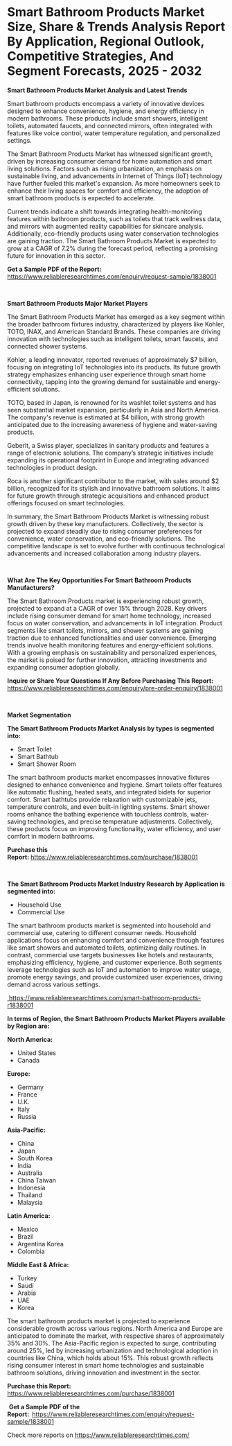 <p><h1>Smart Bathroom Products Market Size, Share & Trends Analysis Report By Application, Regional Outlook, Competitive Strategies, And Segment Forecasts, 2025 - 2032</h1></p><p><strong>Smart Bathroom Products Market Analysis and Latest Trends</strong></p>
<p><p>Smart bathroom products encompass a variety of innovative devices designed to enhance convenience, hygiene, and energy efficiency in modern bathrooms. These products include smart showers, intelligent toilets, automated faucets, and connected mirrors, often integrated with features like voice control, water temperature regulation, and personalized settings.</p><p>The Smart Bathroom Products Market has witnessed significant growth, driven by increasing consumer demand for home automation and smart living solutions. Factors such as rising urbanization, an emphasis on sustainable living, and advancements in Internet of Things (IoT) technology have further fueled this market's expansion. As more homeowners seek to enhance their living spaces for comfort and efficiency, the adoption of smart bathroom products is expected to accelerate.</p><p>Current trends indicate a shift towards integrating health-monitoring features within bathroom products, such as toilets that track wellness data, and mirrors with augmented reality capabilities for skincare analysis. Additionally, eco-friendly products using water conservation technologies are gaining traction. The Smart Bathroom Products Market is expected to grow at a CAGR of 7.2% during the forecast period, reflecting a promising future for innovation in this sector.</p></p>
<p><strong>Get a Sample PDF of the Report:&nbsp;</strong> <a href="https://www.reliableresearchtimes.com/enquiry/request-sample/1838001?utm_campaign=3002&utm_medium=2&utm_source=Github&utm_content=ia&utm_term=04042025&utm_id=smart-bathroom-products">https://www.reliableresearchtimes.com/enquiry/request-sample/1838001</a></p>
<p>&nbsp;</p>
<p><strong>Smart Bathroom Products Major Market Players</strong></p>
<p><p>The Smart Bathroom Products Market has emerged as a key segment within the broader bathroom fixtures industry, characterized by players like Kohler, TOTO, INAX, and American Standard Brands. These companies are driving innovation with technologies such as intelligent toilets, smart faucets, and connected shower systems.</p><p>Kohler, a leading innovator, reported revenues of approximately $7 billion, focusing on integrating IoT technologies into its products. Its future growth strategy emphasizes enhancing user experience through smart home connectivity, tapping into the growing demand for sustainable and energy-efficient solutions.</p><p>TOTO, based in Japan, is renowned for its washlet toilet systems and has seen substantial market expansion, particularly in Asia and North America. The company's revenue is estimated at $4 billion, with strong growth anticipated due to the increasing awareness of hygiene and water-saving products. </p><p>Geberit, a Swiss player, specializes in sanitary products and features a range of electronic solutions. The company’s strategic initiatives include expanding its operational footprint in Europe and integrating advanced technologies in product design. </p><p>Roca is another significant contributor to the market, with sales around $2 billion, recognized for its stylish and innovative bathroom solutions. It aims for future growth through strategic acquisitions and enhanced product offerings focused on smart technologies.</p><p>In summary, the Smart Bathroom Products Market is witnessing robust growth driven by these key manufacturers. Collectively, the sector is projected to expand steadily due to rising consumer preferences for convenience, water conservation, and eco-friendly solutions. The competitive landscape is set to evolve further with continuous technological advancements and increased collaboration among industry players.</p></p>
<p>&nbsp;</p>
<p><strong>What Are The Key Opportunities For Smart Bathroom Products Manufacturers?</strong></p>
<p><p>The Smart Bathroom Products market is experiencing robust growth, projected to expand at a CAGR of over 15% through 2028. Key drivers include rising consumer demand for smart home technology, increased focus on water conservation, and advancements in IoT integration. Product segments like smart toilets, mirrors, and shower systems are gaining traction due to enhanced functionalities and user convenience. Emerging trends involve health monitoring features and energy-efficient solutions. With a growing emphasis on sustainability and personalized experiences, the market is poised for further innovation, attracting investments and expanding consumer adoption globally.</p></p>
<p><strong>Inquire or Share Your Questions If Any Before Purchasing This Report:</strong> <a href="https://www.reliableresearchtimes.com/enquiry/pre-order-enquiry/1838001?utm_campaign=3002&utm_medium=2&utm_source=Github&utm_content=ia&utm_term=04042025&utm_id=smart-bathroom-products">https://www.reliableresearchtimes.com/enquiry/pre-order-enquiry/1838001</a></p>
<p>&nbsp;</p>
<p><strong>Market Segmentation</strong></p>
<p><strong>The Smart Bathroom Products Market Analysis by types is segmented into:</strong></p>
<p><ul><li>Smart Toilet</li><li>Smart Bathtub</li><li>Smart Shower Room</li></ul></p>
<p><p>The smart bathroom products market encompasses innovative fixtures designed to enhance convenience and hygiene. Smart toilets offer features like automatic flushing, heated seats, and integrated bidets for superior comfort. Smart bathtubs provide relaxation with customizable jets, temperature controls, and even built-in lighting systems. Smart shower rooms enhance the bathing experience with touchless controls, water-saving technologies, and precise temperature adjustments. Collectively, these products focus on improving functionality, water efficiency, and user comfort in modern bathrooms.</p></p>
<p><strong>Purchase this Report:&nbsp;</strong><a href="https://www.reliableresearchtimes.com/purchase/1838001?utm_campaign=3002&utm_medium=2&utm_source=Github&utm_content=ia&utm_term=04042025&utm_id=smart-bathroom-products">https://www.reliableresearchtimes.com/purchase/1838001</a></p>
<p>&nbsp;</p>
<p><strong>The Smart Bathroom Products Market Industry Research by Application is segmented into:</strong></p>
<p><ul><li>Household Use</li><li>Commercial Use</li></ul></p>
<p><p>The smart bathroom products market is segmented into household and commercial use, catering to different consumer needs. Household applications focus on enhancing comfort and convenience through features like smart showers and automated toilets, optimizing daily routines. In contrast, commercial use targets businesses like hotels and restaurants, emphasizing efficiency, hygiene, and customer experience. Both segments leverage technologies such as IoT and automation to improve water usage, promote energy savings, and provide customized user experiences, driving demand across various settings.</p></p>
<p><a href="https://www.reliableresearchtimes.com/smart-bathroom-products-r1838001?utm_campaign=3002&utm_medium=2&utm_source=Github&utm_content=ia&utm_term=04042025&utm_id=smart-bathroom-products">&nbsp;https://www.reliableresearchtimes.com/smart-bathroom-products-r1838001</a></p>
<p><strong>In terms of Region, the Smart Bathroom Products Market Players available by Region are:</strong></p>
<p>
    <p> <strong> North America: </strong>
        <ul>
            <li>United States</li>
            <li>Canada</li>
        </ul>
        </p> 
    <p> <strong> Europe: </strong>
        <ul>
            <li>Germany</li>
            <li>France</li>
            <li>U.K.</li>
            <li>Italy</li>
            <li>Russia</li>
        </ul>
        </p> 
    <p> <strong> Asia-Pacific: </strong>
        <ul>
            <li>China</li>
            <li>Japan</li>
            <li>South Korea</li>
            <li>India</li>
            <li>Australia</li>
            <li>China Taiwan</li>
            <li>Indonesia</li>
            <li>Thailand</li>
            <li>Malaysia</li>
        </ul>
        </p> 
    <p> <strong> Latin America: </strong>
        <ul>
            <li>Mexico</li>
            <li>Brazil</li>
            <li>Argentina Korea</li>
            <li>Colombia</li>
        </ul>
        </p> 
    <p> <strong> Middle East & Africa: </strong>
        <ul>
            <li>Turkey</li>
            <li>Saudi</li>
            <li>Arabia</li>
            <li>UAE</li>
            <li>Korea</li>
        </ul>
    </p>
    </p>
<p><p>The smart bathroom products market is projected to experience considerable growth across various regions. North America and Europe are anticipated to dominate the market, with respective shares of approximately 35% and 30%. The Asia-Pacific region is expected to surge, contributing around 25%, led by increasing urbanization and technological adoption in countries like China, which holds about 15%. This robust growth reflects rising consumer interest in smart home technologies and sustainable bathroom solutions, driving innovation and investment in the sector.</p></p>
<p><strong>Purchase this Report: </strong><a href="https://www.reliableresearchtimes.com/purchase/1838001?utm_campaign=3002&utm_medium=2&utm_source=Github&utm_content=ia&utm_term=04042025&utm_id=smart-bathroom-products">https://www.reliableresearchtimes.com/purchase/1838001</a></p>
<p>&nbsp;<strong>Get a Sample PDF of the Report:&nbsp;&nbsp;</strong><a href="https://www.reliableresearchtimes.com/enquiry/request-sample/1838001?utm_campaign=3002&utm_medium=2&utm_source=Github&utm_content=ia&utm_term=04042025&utm_id=smart-bathroom-products">https://www.reliableresearchtimes.com/enquiry/request-sample/1838001</a></p>
<p><strong></strong></p>
<p>Check more reports on <a href="https://www.reliableresearchtimes.com/?utm_campaign=3002&utm_medium=2&utm_source=Github&utm_content=ia&utm_term=04042025&utm_id=smart-bathroom-products">https://www.reliableresearchtimes.com/</a></p>